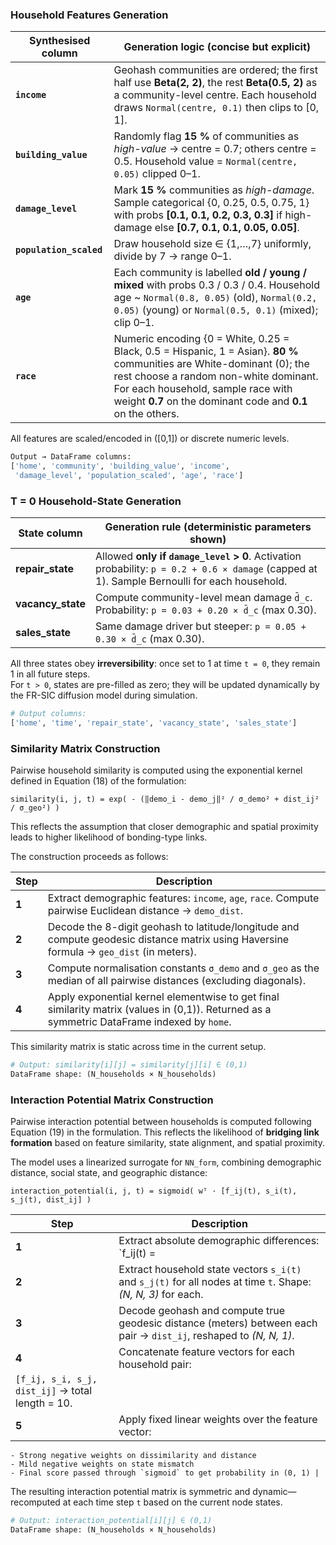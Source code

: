 ### Household Features Generation  

| Synthesised column | Generation logic (concise but explicit) |
|--------------------|------------------------------------------|
| **`income`** | Geohash communities are ordered; the first half use **Beta(2, 2)**, the rest **Beta(0.5, 2)** as a community-level centre. Each household draws `Normal(centre, 0.1)` then clips to [0, 1]. |
| **`building_value`** | Randomly flag **15 %** of communities as *high-value* → centre = 0.7; others centre = 0.5. Household value = `Normal(centre, 0.05)` clipped 0–1. |
| **`damage_level`** | Mark **15 %** communities as *high-damage*. Sample categorical \{0, 0.25, 0.5, 0.75, 1\} with probs **[0.1, 0.1, 0.2, 0.3, 0.3]** if high-damage else **[0.7, 0.1, 0.1, 0.05, 0.05]**. |
| **`population_scaled`** | Draw household size ∈ {1,…,7} uniformly, divide by 7 → range 0–1. |
| **`age`** | Each community is labelled **old / young / mixed** with probs 0.3 / 0.3 / 0.4. Household age ~ `Normal(0.8, 0.05)` (old), `Normal(0.2, 0.05)` (young) or `Normal(0.5, 0.1)` (mixed); clip 0–1. |
| **`race`** | Numeric encoding {0 = White, 0.25 = Black, 0.5 = Hispanic, 1 = Asian}. **80 %** communities are White-dominant (0); the rest choose a random non-white dominant. For each household, sample race with weight **0.7** on the dominant code and **0.1** on the others. |

All features are scaled/encoded in \([0,1]\) or discrete numeric levels.

```bash
Output → DataFrame columns:
['home', 'community', 'building_value', 'income',
 'damage_level', 'population_scaled', 'age', 'race']
```

### T = 0 Household-State Generation

| State column       | Generation rule (deterministic parameters shown) |
|--------------------|--------------------------------------------------|
| **repair_state**   | Allowed **only if `damage_level` > 0**. Activation probability: `p = 0.2 + 0.6 × damage` (capped at 1). Sample Bernoulli for each household. |
| **vacancy_state**  | Compute community-level mean damage `d̄_c`. Probability: `p = 0.03 + 0.20 × d̄_c` (max 0.30). |
| **sales_state**    | Same damage driver but steeper: `p = 0.05 + 0.30 × d̄_c` (max 0.30). |

All three states obey **irreversibility**: once set to 1 at time `t = 0`, they remain 1 in all future steps.  
For `t > 0`, states are pre-filled as zero; they will be updated dynamically by the FR-SIC diffusion model during simulation.

```python
# Output columns:
['home', 'time', 'repair_state', 'vacancy_state', 'sales_state']
```

### Similarity Matrix Construction

Pairwise household similarity is computed using the exponential kernel defined in Equation (18) of the formulation:

```text
similarity(i, j, t) = exp( - (‖demo_i - demo_j‖² / σ_demo² + dist_ij² / σ_geo²) )
```

This reflects the assumption that closer demographic and spatial proximity leads to higher likelihood of bonding-type links.

The construction proceeds as follows:

| Step | Description |
|------|-------------|
| **1** | Extract demographic features: `income`, `age`, `race`. Compute pairwise Euclidean distance → `demo_dist`. |
| **2** | Decode the 8-digit geohash to latitude/longitude and compute geodesic distance matrix using Haversine formula → `geo_dist` (in meters). |
| **3** | Compute normalisation constants `σ_demo` and `σ_geo` as the median of all pairwise distances (excluding diagonals). |
| **4** | Apply exponential kernel elementwise to get final similarity matrix (values in (0,1)). Returned as a symmetric DataFrame indexed by `home`. |

This similarity matrix is static across time in the current setup.

```python
# Output: similarity[i][j] = similarity[j][i] ∈ (0,1)
DataFrame shape: (N_households × N_households)
```


### Interaction Potential Matrix Construction

Pairwise interaction potential between households is computed following Equation (19) in the formulation. This reflects the likelihood of **bridging link formation** based on feature similarity, state alignment, and spatial proximity.

The model uses a linearized surrogate for `NN_form`, combining demographic distance, social state, and geographic distance:

```
interaction_potential(i, j, t) = sigmoid( wᵀ · [f_ij(t), s_i(t), s_j(t), dist_ij] )
```

| Step | Description |
|------|-------------|
| **1** | Extract absolute demographic differences: `f_ij(t) = |demo_i - demo_j|`, where `demo` includes `income`, `age`, `race`. Shape: *(N, N, 3)* |
| **2** | Extract household state vectors `s_i(t)` and `s_j(t)` for all nodes at time `t`. Shape: *(N, N, 3)* for each. |
| **3** | Decode geohash and compute true geodesic distance (meters) between each pair → `dist_ij`, reshaped to *(N, N, 1)*. |
| **4** | Concatenate feature vectors for each household pair:  
  `[f_ij, s_i, s_j, dist_ij]` → total length = 10. |
| **5** | Apply fixed linear weights over the feature vector:  
    - Strong negative weights on dissimilarity and distance  
    - Mild negative weights on state mismatch  
    - Final score passed through `sigmoid` to get probability in (0, 1) |

The resulting interaction potential matrix is symmetric and dynamic—recomputed at each time step `t` based on the current node states.

```python
# Output: interaction_potential[i][j] ∈ (0,1)
DataFrame shape: (N_households × N_households)
```

